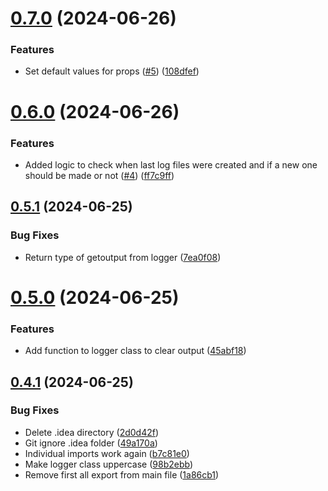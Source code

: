# [0.7.0](https://github.com/konotorii/useful-functions-ts/compare/v0.6.0...v0.7.0) (2024-06-26)


### Features

* Set default values for props ([#5](https://github.com/konotorii/useful-functions-ts/issues/5)) ([108dfef](https://github.com/konotorii/useful-functions-ts/commit/108dfef99210bcea479efd966c6a07ba59ac259b))



# [0.6.0](https://github.com/konotorii/useful-functions-ts/compare/v0.5.1...v0.6.0) (2024-06-26)


### Features

* Added logic to check when last log files were created and if a new one should be made or not ([#4](https://github.com/konotorii/useful-functions-ts/issues/4)) ([ff7c9ff](https://github.com/konotorii/useful-functions-ts/commit/ff7c9ff7e16a7ffa22e7797e901ac1a057789093))



## [0.5.1](https://github.com/konotorii/useful-functions-ts/compare/v0.5.0...v0.5.1) (2024-06-25)


### Bug Fixes

* Return type of getoutput from logger ([7ea0f08](https://github.com/konotorii/useful-functions-ts/commit/7ea0f083319d566e380f55d3273880a50d4c945e))



# [0.5.0](https://github.com/konotorii/useful-functions-ts/compare/v0.4.1...v0.5.0) (2024-06-25)


### Features

* Add function to logger class to clear output ([45abf18](https://github.com/konotorii/useful-functions-ts/commit/45abf18aca3555a7cff005019be6da482e88a1ba))



## [0.4.1](https://github.com/konotorii/useful-functions-ts/compare/v0.4.0...v0.4.1) (2024-06-25)


### Bug Fixes

* Delete .idea directory ([2d0d42f](https://github.com/konotorii/useful-functions-ts/commit/2d0d42fcab57c25a08e14f6f6e2fb7b0eca54698))
* Git ignore .idea folder ([49a170a](https://github.com/konotorii/useful-functions-ts/commit/49a170aea7b800b66ddf4798bc2839bd0dac5319))
* Individual imports work again ([b7c81e0](https://github.com/konotorii/useful-functions-ts/commit/b7c81e0cbc58f09eef71f710ecec1c3dc946e3a1))
* Make logger class uppercase ([98b2ebb](https://github.com/konotorii/useful-functions-ts/commit/98b2ebbd244c448b53dc9fc88f28429681c91e2d))
* Remove first all export from main file ([1a86cb1](https://github.com/konotorii/useful-functions-ts/commit/1a86cb19545daabc3335bcbb9ea97bad3560c716))



